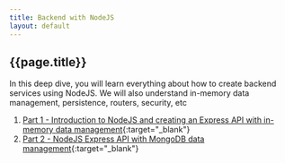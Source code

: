 ```yaml
---
title: Backend with NodeJS
layout: default
---
```


<h2>{{page.title}}</h2>
In this deep dive, you will learn everything about how to create backend services using NodeJS. We will also understand in-memory data management, persistence, routers, security, etc

1. [Part 1 - Introduction to NodeJS and creating an Express API with in-memory data management]({{site.baseurl}}/node-backend/){:target="\_blank"}
2. [Part 2 - NodeJS Express API with MongoDB data management]({{site.baseurl}}/node-backend-part2/){:target="\_blank"}
